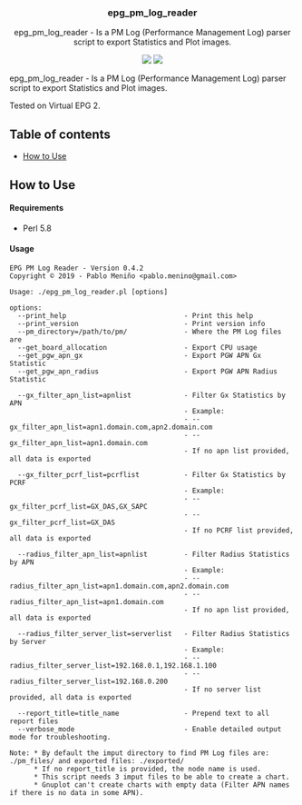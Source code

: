 <h3 align="center">epg_pm_log_reader</h3>
<p align="center">epg_pm_log_reader - Is a PM Log (Performance Management Log) parser script to export Statistics and Plot images.</p>

<p align="center">
<a href="https://github.com/pablomenino/epg_pm_log_reader/releases"><img src="https://img.shields.io/github/release/pablomenino/epg_pm_log_reader.svg"></a>
<a href="./LICENSE"><img src="https://img.shields.io/github/license/pablomenino/epg_pm_log_reader.svg"></a>
</p>


epg_pm_log_reader - Is a PM Log (Performance Management Log) parser script to export Statistics and Plot images.

Tested on Virtual EPG 2.

## Table of contents

* [How to Use](#how-to-use)

## <a name="how-to-use">How to Use

#### Requirements

* Perl 5.8

#### Usage

```
EPG PM Log Reader - Version 0.4.2
Copyright © 2019 - Pablo Meniño <pablo.menino@gmail.com>

Usage: ./epg_pm_log_reader.pl [options]

options:
  --print_help                             - Print this help
  --print_version                          - Print version info
  --pm_directory=/path/to/pm/              - Where the PM Log files are
  --get_board_allocation                   - Export CPU usage
  --get_pgw_apn_gx                         - Export PGW APN Gx Statistic
  --get_pgw_apn_radius                     - Export PGW APN Radius Statistic

  --gx_filter_apn_list=apnlist             - Filter Gx Statistics by APN
                                           - Example:
                                           - --gx_filter_apn_list=apn1.domain.com,apn2.domain.com
                                           - --gx_filter_apn_list=apn1.domain.com
                                           - If no apn list provided, all data is exported

  --gx_filter_pcrf_list=pcrflist           - Filter Gx Statistics by PCRF
                                           - Example:
                                           - --gx_filter_pcrf_list=GX_DAS,GX_SAPC
                                           - --gx_filter_pcrf_list=GX_DAS
                                           - If no PCRF list provided, all data is exported

  --radius_filter_apn_list=apnlist         - Filter Radius Statistics by APN
                                           - Example:
                                           - --radius_filter_apn_list=apn1.domain.com,apn2.domain.com
                                           - --radius_filter_apn_list=apn1.domain.com
                                           - If no apn list provided, all data is exported

  --radius_filter_server_list=serverlist   - Filter Radius Statistics by Server
                                           - Example:
                                           - --radius_filter_server_list=192.168.0.1,192.168.1.100
                                           - --radius_filter_server_list=192.168.0.200
                                           - If no server list provided, all data is exported

  --report_title=title_name                - Prepend text to all report files
  --verbose_mode                           - Enable detailed output mode for troubleshooting.

Note: * By default the imput directory to find PM Log files are: ./pm_files/ and exported files: ./exported/
      * If no report_title is provided, the node name is used.
      * This script needs 3 imput files to be able to create a chart.
      * Gnuplot can't create charts with empty data (Filter APN names if there is no data in some APN).
```
